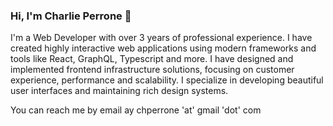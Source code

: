 ### Hi, I'm Charlie Perrone 👋

I'm a Web Developer with over 3 years of professional experience. I have created highly interactive web applications using modern frameworks and tools like React, GraphQL, Typescript and more. I have designed and implemented frontend infrastructure solutions, focusing on customer experience, performance and scalability. I specialize in developing beautiful user interfaces and maintaining rich design systems.

You can reach me by email ay chperrone 'at' gmail 'dot' com

<!--
**charlieperrone/charlieperrone** is a ✨ _special_ ✨ repository because its `README.md` (this file) appears on your GitHub profile.

Here are some ideas to get you started:

- 🔭 I’m currently working on ...
- 🌱 I’m currently learning ...
- 👯 I’m looking to collaborate on ...
- 🤔 I’m looking for help with ...
- 💬 Ask me about ...
- 📫 How to reach me: ...
- 😄 Pronouns: ...
- ⚡ Fun fact: ...
-->
